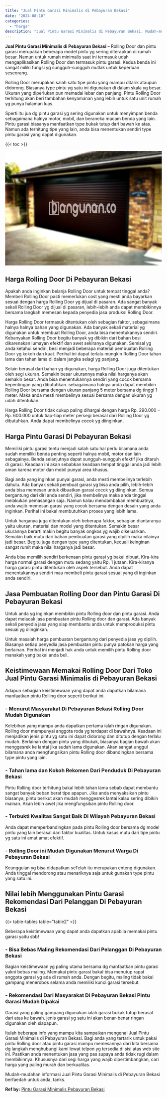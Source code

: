 ```yaml
---
title: "Jual Pintu Garasi Minimalis di Pebayuran Bekasi"
date: "2024-08-10"
categories: 
  - "harga"
description: "Jual Pintu Garasi Minimalis di Pebayuran Bekasi. Mudah-mudahan informasi Jual Pintu Garasi Minimalis di Pebayuran Bekasi berfaedah untuk anda, tanks...."
---
```


**Jual Pintu Garasi Minimalis di Pebayuran Bekasi** – Rolling Door dan pintu garasi merupakan beberapa model pintu yg sering diterapkan di rumah besar. Namun untuk rumah minimalis saat ini termasuk udah mengaplikasikan Rolling Door dan termasuk pintu garasi. Kedua benda ini sangat miliki fungsi yg sungguh-sungguh mutlak untuk keperluan seseorang.

Rolling Door merupakan salah satu tipe pintu yang mampu ditarik ataupun didorong. Biasanya type pintu yg satu ini digunakan di dalam skala yg besar. Ukuran yang diperlukan pun memadai lebar dan panjang. Pintu Rolling Door terhitung akan beri tambahan kenyamanan yang lebih untuk satu unit rumah yg punya halaman luas.

Sperti itu jua dg pintu garasi yg sering digunakan untuk menyimpan benda sebagaimana halnya motor, mobil, dan beraneka macam benda yang lain. Pintu garasi biasanya manfaatkan type bukak tutup dari bawah ke atas. Namun ada terhitung tipe yang lain, anda bisa menentukan sendiri type pintu garasi yang dapat digunakan.

{{< toc >}}

![Jual Pintu Garasi Minimalis di Pebayuran Bekasi](/images/pintu-garasi-53.png)

## Harga Rolling Door Di Pebayuran Bekasi

Apakah anda inginkan belanja Rolling Door untuk tempat tinggal anda? Membeli Rolling Door pasti memerlukan cost yang mesti anda bayarkan sesuai dengan harga Rolling Door yg dijual di pasaran. Ada sangat banyak sekali Rolling Door yg dijual di pasaran, lebih-lebih anda dapat membikinnya bersama langkah memesan kepada penyedia jasa produksi Rolling Door.

Harga Rolling Door termasuk ditentukan oleh sebagian faktor, sebagaimana halnya halnya bahan yang digunakan. Ada banyak sekali material yg digunakan untuk membuat Rolling Door, anda bisa menentukannya sendiri. Kebanyakan Rolling Door begitu banyak yg dibikin dari bahan besi dikarenakan lumayan efektif dan awet sekiranya digunakan. Semisal yg anda ketahui sendiri, besi menjadi beberapa material pembuatan Rolling Door yg kokoh dan kuat. Perihal ini dapat terlalu mungkin Rolling Door tahan lama dan tahan lama di dalam jangka selagi yg panjang.

Selain berasal dari bahan yg digunakan, harga Rolling Door juga ditentukan oleh segi ukuran. Semakin besar ukurannya maka nilai harganya akan semakin besar. Anda bisa menentukannya sendiri yang cocok bersama kepentingan yang dibutuhkan. sebagaimana halnya anda dapat membikin Rolling Door bersama dengan ukuran panjang 5 meter bersama dg tinggi 1 meter. Maka anda mesti membelinya sesuai bersama dengan ukuran yg udah ditentukan.

Harga Rolling Door tidak cukup paling dihargai dengan harga Rp. 290.000 – Rp. 600.000 untuk tiap-tiap meter persegi berasal dari Rolling Door yg dibutuhkan. Anda dapat membelinya cocok yg diinginkan.

## Harga Pintu Garasi Di Pebayuran Bekasi

Memiliki pintu garasi tentu menjadi salah satu hal perlu bilamana anda sudah memiliki benda penting seperti halnya mobil, motor dan lain sebagainya. Benda selanjutnya dapat sungguh-sungguh efektif jika ditaruh di garasi. Keadaan ini akan sebabkan keadaan tempat tinggal anda jadi lebih aman karena motor dan mobil punyai area khusus.

Bagi anda yang inginkan punyai garasi, anda mesti membelinya terlebih dahulu. Ada banyak sekali pembuat garasi yg bisa anda pilih, lebih-lebih anda bisa memesan untuk dibuatkan garasi cocok yg diinginkan. Semua bergantung dari diri anda sendiri, jika membelinya maka anda tinggal melakukan pemasangan saja. Namun kalau mendambakan membuatnya, anda wajib memesan garasi yang cocok bersama dengan desain yang anda inginkan. Perihal ini bakal membutuhkan proses yang lebih lama.

Untuk harganya juga ditentukan oleh beberapa faktor, sebagian diantaranya yaitu ukuran, material dan model yang ditentukan. Semakin besar ukurannya berarti makin begitu banyak ongkos yg wajib dikeluarkan. Semakin baik mutu dari bahan pembuatan garasi yang dipilih maka nilainya jadi besar. Begitu juga dengan type yang ditentukan, kecuali keinginan sangat rumit maka nilai harganya jadi besar.

Anda bisa memilih sendiri berkenaan pintu garasi yg bakal dibuat. Kira-kira harga normal garasi dengan mutu sedang yaitu Rp. 1 jutaan. Kira-kiranya harga garasi pintu ditentukan oleh aspek tersebut. Anda dapat menentukannya sendiri mau membeli pintu garasi sesuai yang di inginkan anda sendiri.

## Jasa Pembuatan Rolling Door dan Pintu Garasi Di Pebayuran Bekasi

Untuk anda yg inginkan membikin pintu Rolling door dan pintu garasi. Anda dapat melacak jasa pembuatan pintu Rolling door dan garasi. Ada banyak sekali penyedia jasa yang siap membantu anda untuk memproduksi pintu sesuai yg diinginkan.

Untuk masalah harga pembuatan bergantung dari penyedia jasa yg dipilih. Biasanya setiap penyedia jasa pembuatan pintu punya patokan harga yang berlainan. Perihal ini menjadi hak anda untuk memilih pintu Rolling door manakah yang bakal anda beli.

## Keistimewaan Memakai Rolling Door Dari Toko Jual Pintu Garasi Minimalis di Pebayuran Bekasi

Adapun sebagian keistimewaan yang dapat anda dapatkan bilamana manfaatkan pintu Rolling door seperti berikut ini.

### \- Menurut Masyarakat Di Pebayuran Bekasi Rolling Door Mudah Digunakan

Kelebihan yang mampu anda dapatkan pertama ialah ringan digunakan. Rolling door mempunyai anggota roda yg terdapat di bawahnya. Keadaan ini menjadikan jenis pintu yg satu ini dapat didorong dan ditutup dengan terlalu mudah. Berlainan dengan pintu yang dibukak, biasanya bagian bawah akan menggesrek ke lantai jika sudah lama digunakan. Akan sangat unggul bilamana anda mengfungsikan pintu Rolling door dibandingkan bersama type pintu yang lain.

### \- Tahan lama dan Kokoh Rekomen Dari Penduduk Di Pebayuran Bekasi

Pintu Rolling door terhitung bakal lebih tahan lama sebab dapat membantu sangat banyak beban berat tipe apapun. Jika anda menyaksikan pintu biasanya, pintu berikut akan mudah menggesrek lantai kalau sering dibikin mainan. Akan lebih awet jika mengfungsikan pintu Rolling door.

### \- Terbukti Kwalitas Sangat Baik Di Wilayah Pebayuran Bekasi

Anda dapat memperbandingkan pada pintu Rolling door bersama dg model pintu yang lain berasal dari faktor kualitas. Untuk kasus mutu dari tipe pintu yg satu ini amat amat efektif.

### \- Rolling Door ini Mudah Digunakan Menurut Warga Di Pebayuran Bekasi

Keunggulan yg bisa didapatkan seTelah itu merupakan enteng digunakan. Anda tinggal mendorong atau menariknya saja untuk gunakan type pintu yang satu ini.

## Nilai lebih Menggunakan Pintu Garasi Rekomendasi Dari Pelanggan Di Pebayuran Bekasi

{{< table-tables table="table2" >}}

Beberapa keistimewaan yang dapat anda dapatkan apabila memakai pintu garasi yaitu sbb!

### \- Bisa Bebas Maling Rekomendasi Dari Pelanggan Di Pebayuran Bekasi

Bagian keistimewaan yg paling utama bersama dg manfaatkan pintu garasi yakni bebas maling. Memakai pintu garasi bakal bisa menutup rapat anggota garasi yg ada di rumah anda. Dengan begitu, maling tidak bakal gampang menerobos selama anda memiliki kunci garasi tersebut.

### \- Rekomendasi Dari Masyarakat Di Pebayuran Bekasi Pintu Garasi Mudah Dipakai

Garasi yang paling gampang digunakan ialah garasi bukak tutup berasal dari atas ke bawah. jenis garasi yg satu ini akan benar-benar ringan digunakan oleh siapapun.

Itulah beberapa info yang mampu kita sampaikan mengenai Jual Pintu Garasi Minimalis di Pebayuran Bekasi. Bagi anda yang tertarik untuk pakai pintu Rolling door atau pintu garasi mampu memesannya dari kita bersama dg langkah menghubungi kami lewat telpon yg tersedia di sisi atas web site ini. Pastikan anda menentukan jasa yang pas supaya anda tidak rugi dalam membikinnya. Khususnya dari segi harga yang wajib dipertimbangkan, cari harga yang paling murah dan berkualitas.

Mudah-mudahan informasi Jual Pintu Garasi Minimalis di Pebayuran Bekasi berfaedah untuk anda, tanks.

**Ref by:** [Pintu Garasi Minimalis Pebayuran Bekasi](https://id.wikipedia.org/wiki/Pintu)
